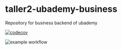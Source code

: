 # taller2-ubademy-business
Repository for business backend of ubademy

[![codecov](https://codecov.io/gh/sorianoivan/taller2-ubademy-business/branch/main/graph/badge.svg?token=UJFCNIM8RI)](https://codecov.io/gh/sorianoivan/taller2-ubademy-business)

![example workflow](https://github.com/sorianoivan/taller2-ubademy-business/actions/workflows/tests.yml/badge.svg)
